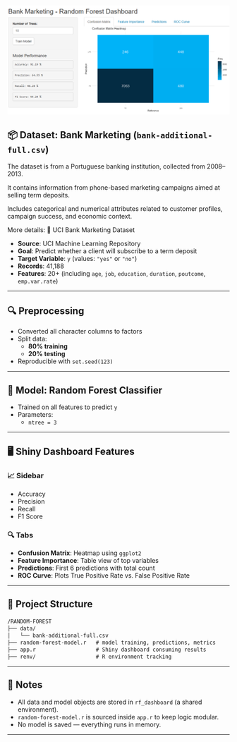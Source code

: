 ![Dashboard Screenshot](docs/Screenshot1.png)

## 📦 Dataset: Bank Marketing (`bank-additional-full.csv`)
The dataset is from a Portuguese banking institution, collected from 2008–2013.

It contains information from phone-based marketing campaigns aimed at selling term deposits.

Includes categorical and numerical attributes related to customer profiles, campaign success, and economic context.

More details: 📄 UCI Bank Marketing Dataset
- **Source**: UCI Machine Learning Repository
- **Goal**: Predict whether a client will subscribe to a term deposit
- **Target Variable**: `y` (values: `"yes"` or `"no"`)
- **Records**: 41,188
- **Features**: 20+ (including `age`, `job`, `education`, `duration`, `poutcome`, `emp.var.rate`)

---

## 🔍 Preprocessing
- Converted all character columns to factors
- Split data:
  - **80% training**
  - **20% testing**
- Reproducible with `set.seed(123)`

---

## 🌲 Model: Random Forest Classifier
- Trained on all features to predict `y`
- Parameters:
  - `ntree = 3`

---

## 🖥️ Shiny Dashboard Features

### 📈 Sidebar
- Accuracy
- Precision
- Recall
- F1 Score

### 🔍 Tabs
- **Confusion Matrix**: Heatmap using `ggplot2`
- **Feature Importance**: Table view of top variables
- **Predictions**: First 6 predictions with total count
- **ROC Curve**: Plots True Positive Rate vs. False Positive Rate

---

## 📁 Project Structure

```
/RANDOM-FOREST
├── data/
│   └── bank-additional-full.csv
├── random-forest-model.r   # model training, predictions, metrics
├── app.r                   # Shiny dashboard consuming results
├── renv/                   # R environment tracking
```

---

## 📌 Notes

- All data and model objects are stored in `rf_dashboard` (a shared environment).
- `random-forest-model.r` is sourced inside `app.r` to keep logic modular.
- No model is saved — everything runs in memory.

---